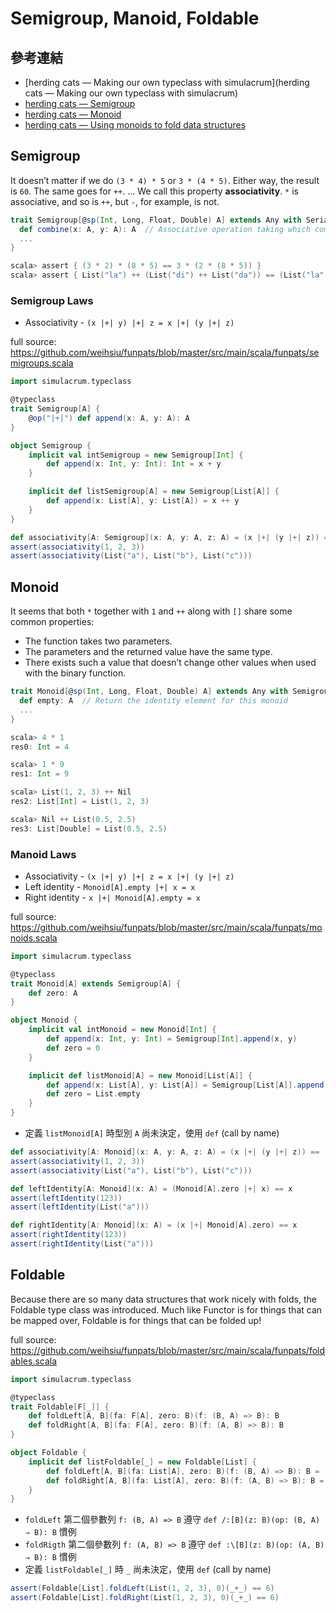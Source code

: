 # Semigroup, Manoid, Foldable

## 參考連結
- [herding cats — Making our own typeclass with simulacrum](herding cats — Making our own typeclass with simulacrum)
- [herding cats — Semigroup](http://eed3si9n.com/herding-cats/Semigroup.html)
- [herding cats — Monoid](http://eed3si9n.com/herding-cats/Monoid.html)
- [herding cats — Using monoids to fold data structures](http://eed3si9n.com/herding-cats/using-monoids-to-fold.html)

## Semigroup
It doesn’t matter if we do `(3 * 4) * 5` or `3 * (4 * 5)`. Either way, the result is `60`. The same goes for `++`. … We call this property **associativity**. `*` is associative, and so is `++`, but `-`, for example, is not.

```scala
trait Semigroup[@sp(Int, Long, Float, Double) A] extends Any with Serializable {
  def combine(x: A, y: A): A  // Associative operation taking which combines two values.
  ...
}

scala> assert { (3 * 2) * (8 * 5) == 3 * (2 * (8 * 5)) }
scala> assert { List("la") ++ (List("di") ++ List("da")) == (List("la") ++ List("di")) ++ List("da") }
```

### Semigroup Laws
- Associativity - `(x |+| y) |+| z = x |+| (y |+| z)`

full source: https://github.com/weihsiu/funpats/blob/master/src/main/scala/funpats/semigroups.scala
```scala
import simulacrum.typeclass

@typeclass
trait Semigroup[A] {
    @op("|+|") def append(x: A, y: A): A
}

object Semigroup {
    implicit val intSemigroup = new Semigroup[Int] {
        def append(x: Int, y: Int): Int = x + y
    }

    implicit def listSemigroup[A] = new Semigroup[List[A]] {
        def append(x: List[A], y: List[A]) = x ++ y
    }
}
```
```scala
def associativity[A: Semigroup](x: A, y: A, z: A) = (x |+| (y |+| z)) == ((x |+| y) |+| z)
assert(associativity(1, 2, 3))
assert(associativity(List("a"), List("b"), List("c")))
```

## Monoid
It seems that both `*` together with `1` and `++` along with `[]` share some common properties:

- The function takes two parameters.
- The parameters and the returned value have the same type.
- There exists such a value that doesn’t change other values when used with the binary function.

```scala
trait Monoid[@sp(Int, Long, Float, Double) A] extends Any with Semigroup[A] {
  def empty: A  // Return the identity element for this monoid
  ...
}

scala> 4 * 1
res0: Int = 4

scala> 1 * 9
res1: Int = 9

scala> List(1, 2, 3) ++ Nil
res2: List[Int] = List(1, 2, 3)

scala> Nil ++ List(0.5, 2.5)
res3: List[Double] = List(0.5, 2.5)
```

### Manoid Laws
- Associativity - `(x |+| y) |+| z = x |+| (y |+| z)`
- Left identity - `Monoid[A].empty |+| x = x`
- Right identity - `x |+| Monoid[A].empty = x`

full source: https://github.com/weihsiu/funpats/blob/master/src/main/scala/funpats/monoids.scala
```scala
import simulacrum.typeclass

@typeclass
trait Monoid[A] extends Semigroup[A] {
    def zero: A
}

object Monoid {
    implicit val intMonoid = new Monoid[Int] {
        def append(x: Int, y: Int) = Semigroup[Int].append(x, y)
        def zero = 0
    }

    implicit def listMonoid[A] = new Monoid[List[A]] {
        def append(x: List[A], y: List[A]) = Semigroup[List[A]].append(x, y)
        def zero = List.empty
    }
}
```
- 定義 `listMonoid[A]` 時型別 `A` 尚未決定，使用 `def` (call by name)

```scala
def associativity[A: Monoid](x: A, y: A, z: A) = (x |+| (y |+| z)) == ((x |+| y) |+| z)
assert(associativity(1, 2, 3))
assert(associativity(List("a"), List("b"), List("c")))
```
```scala
def leftIdentity[A: Monoid](x: A) = (Monoid[A].zero |+| x) == x
assert(leftIdentity(123))
assert(leftIdentity(List("a")))
```
```scala
def rightIdentity[A: Monoid](x: A) = (x |+| Monoid[A].zero) == x
assert(rightIdentity(123))
assert(rightIdentity(List("a")))
```

## Foldable
Because there are so many data structures that work nicely with folds, the Foldable type class was introduced. Much like Functor is for things that can be mapped over, Foldable is for things that can be folded up!

full source: https://github.com/weihsiu/funpats/blob/master/src/main/scala/funpats/foldables.scala
```scala
import simulacrum.typeclass

@typeclass
trait Foldable[F[_]] {
    def foldLeft[A, B](fa: F[A], zero: B)(f: (B, A) => B): B
    def foldRight[A, B](fa: F[A], zero: B)(f: (A, B) => B): B
}

object Foldable {
    implicit def listFoldable[_] = new Foldable[List] {
        def foldLeft[A, B](fa: List[A], zero: B)(f: (B, A) => B): B = (zero /: fa)(f)
        def foldRight[A, B](fa: List[A], zero: B)(f: (A, B) => B): B = (fa :\ zero)(f)
    }
}
```
- `foldLeft` 第二個參數列 `f: (B, A) => B` 遵守 `def /:[B](z: B)(op: (B, A) ⇒ B): B` 慣例
- `foldRigth` 第二個參數列 `f: (A, B) => B` 遵守 `def :\[B](z: B)(op: (A, B) ⇒ B): B` 慣例
- 定義 `listFoldable[_]` 時 `_` 尚未決定，使用 `def` (call by name)

```scala
assert(Foldable[List].foldLeft(List(1, 2, 3), 0)(_+_) == 6)
assert(Foldable[List].foldRight(List(1, 2, 3), 0)(_+_) == 6)
```

